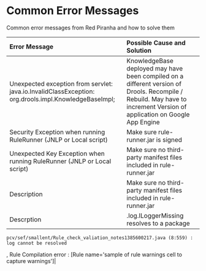 # Common Error Messages

Common error messages from Red Piranha and how to solve them

| **Error Message** | **Possible Cause and Solution** |
|:------------------|:--------------------------------|
| Unexpected exception from servlet: java.io.InvalidClassException: org.drools.impl.KnowledgeBaseImpl; | KnowledgeBase deployed may have been compiled on a different version of Drools. Recompile / Rebuild. May have to increment Version of application on Google App Engine |
| Security Exception when running RuleRunner (JNLP or Local script) | Make sure rule-runner.jar is signed |
| Unexpected Key Exception when running RuleRunner (JNLP or Local script)| Make sure no third-party manifest files included in rule-runner.jar |
| Description| Make sure no third-party manifest files included in rule-runner.jar |
| Descrption | .log.ILoggerMissing resolves to a package
	pcv/sef/smallent/Rule_check_valiation_notes1385600217.java (8:559) : log cannot be resolved
, Rule Compilation error : [Rule name='sample of rule warnings cell to capture warnings']|



<!--stackedit_data:
eyJoaXN0b3J5IjpbNzYwMjc3MzI1XX0=
-->